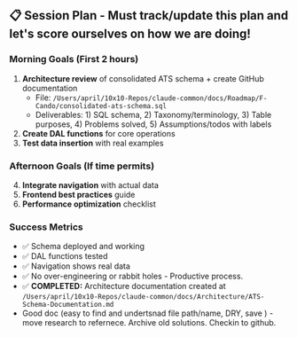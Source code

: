 ## 📋 **Session Plan** - Must track/update this plan and let's score ourselves on how we are doing!

### **Morning Goals (First 2 hours)**
1. **Architecture review** of consolidated ATS schema + create GitHub documentation
   - File: `/Users/april/10x10-Repos/claude-common/docs/Roadmap/F-Cando/consolidated-ats-schema.sql`
   - Deliverables: 1) SQL schema, 2) Taxonomy/terminology, 3) Table purposes, 4) Problems solved, 5) Assumptions/todos with labels
2. **Create DAL functions** for core operations
3. **Test data insertion** with real examples

### **Afternoon Goals (If time permits)**  
4. **Integrate navigation** with actual data
5. **Frontend best practices** guide
6. **Performance optimization** checklist

### **Success Metrics**
- ✅ Schema deployed and working
- ✅ DAL functions tested
- ✅ Navigation shows real data
- ✅ No over-engineering or rabbit holes - Productive process. 
- ✅ **COMPLETED:** Architecture documentation created at `/Users/april/10x10-Repos/claude-common/docs/Architecture/ATS-Schema-Documentation.md`
- Good doc (easy to find and undertsnad file path/name, DRY, save ) - move research to refernece. Archive old solutions. Checkin to github.
